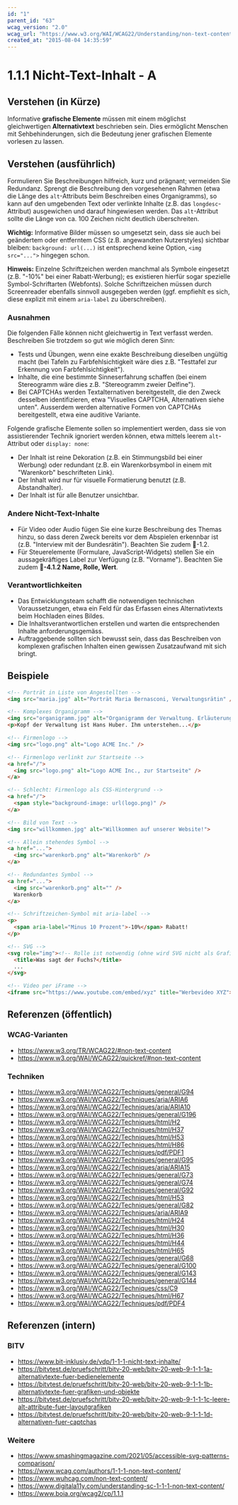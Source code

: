 ```yaml
---
id: "1"
parent_id: "63"
wcag_version: "2.0"
wcag_url: "https://www.w3.org/WAI/WCAG22/Understanding/non-text-content.html"
created_at: "2015-08-04 14:35:59"
---
```


# 1.1.1 Nicht-Text-Inhalt - A

## Verstehen (in Kürze)

Informative **grafische Elemente** müssen mit einem möglichst gleichwertigen **Alternativtext** beschrieben sein. Dies ermöglicht Menschen mit Sehbehinderungen, sich die Bedeutung jener grafischen Elemente vorlesen zu lassen.

## Verstehen (ausführlich)

Formulieren Sie Beschreibungen hilfreich, kurz und prägnant; vermeiden Sie Redundanz. Sprengt die Beschreibung den vorgesehenen Rahmen (etwa die Länge des `alt`-Attributs beim Beschreiben eines Organigramms), so kann auf den umgebenden Text oder verlinkte Inhalte (z.B. das `longdesc`-Attribut) ausgewichen und darauf hingewiesen werden. Das `alt`-Attribut sollte die Länge von ca. 100 Zeichen nicht deutlich überschreiten.

**Wichtig:** Informative Bilder müssen so umgesetzt sein, dass sie auch bei geändertem oder entferntem CSS (z.B. angewandten Nutzerstyles) sichtbar bleiben: `background: url(...)` ist entsprechend keine Option, `<img src="...">` hingegen schon.

**Hinweis:** Einzelne Schriftzeichen werden manchmal als Symbole eingesetzt (z.B. "-10%" bei einer Rabatt-Werbung); es existieren hierfür sogar spezielle Symbol-Schriftarten (Webfonts). Solche Schriftzeichen müssen durch Screenreader ebenfalls sinnvoll ausgegeben werden (ggf. empfiehlt es sich, diese explizit mit einem `aria-label` zu überschreiben).

### Ausnahmen

Die folgenden Fälle können nicht gleichwertig in Text verfasst werden. Beschreiben Sie trotzdem so gut wie möglich deren Sinn:

- Tests und Übungen, wenn eine exakte Beschreibung dieselben ungültig macht (bei Tafeln zu Farbfehlsichtigkeit wäre dies z.B. "Testtafel zur Erkennung von Farbfehlsichtigkeit").
- Inhalte, die eine bestimmte Sinneserfahrung schaffen (bei einem Stereogramm wäre dies z.B. "Stereogramm zweier Delfine").
- Bei CAPTCHAs werden Textalternativen bereitgestellt, die den Zweck desselben identifizieren, etwa "Visuelles CAPTCHA, Alternativen siehe unten". Ausserdem werden alternative Formen von CAPTCHAs bereitgestellt, etwa eine auditive Variante.

Folgende grafische Elemente sollen so implementiert werden, dass sie von assistierender Technik ignoriert werden können, etwa mittels leerem `alt`-Attribut oder `display: none`:

- Der Inhalt ist reine Dekoration (z.B. ein Stimmungsbild bei einer Werbung) oder redundant (z.B. ein Warenkorbsymbol in einem mit "Warenkorb" beschrifteten Link).
- Der Inhalt wird nur für visuelle Formatierung benutzt (z.B. Abstandhalter).
- Der Inhalt ist für alle Benutzer unsichtbar.

### Andere Nicht-Text-Inhalte

- Für Video oder Audio fügen Sie eine kurze Beschreibung des Themas hinzu, so dass deren Zweck bereits vor dem Abspielen erkennbar ist (z.B. "Interview mit der Bundesrätin"). Beachten Sie zudem 📜-1.2.
- Für Steuerelemente (Formulare, JavaScript-Widgets) stellen Sie ein aussagekräftiges Label zur Verfügung (z.B. "Vorname"). Beachten Sie zudem **📜-4.1.2 Name, Rolle, Wert**.

### Verantwortlichkeiten

- Das Entwicklungsteam schafft die notwendigen technischen Voraussetzungen, etwa ein Feld für das Erfassen eines Alternativtexts beim Hochladen eines Bildes.
- Die Inhaltsverantwortlichen erstellen und warten die entsprechenden Inhalte anforderungsgemäss.
- Auftraggebende sollten sich bewusst sein, dass das Beschreiben von komplexen grafischen Inhalten einen gewissen Zusatzaufwand mit sich bringt.

## Beispiele

```html
<!-- Porträt in Liste von Angestellten -->
<img src="maria.jpg" alt="Porträt Maria Bernasconi, Verwaltungsrätin" />

<!-- Komplexes Organigramm -->
<img src="organigramm.jpg" alt="Organigramm der Verwaltung. Erläuterung nachfolgend." />
<p>Kopf der Verwaltung ist Hans Huber. Ihm unterstehen...</p>

<!-- Firmenlogo -->
<img src="logo.png" alt="Logo ACME Inc." />

<!-- Firmenlogo verlinkt zur Startseite -->
<a href="/">
  <img src="logo.png" alt="Logo ACME Inc., zur Startseite" />
</a>

<!-- Schlecht: Firmenlogo als CSS-Hintergrund -->
<a href="/">
  <span style="background-image: url(logo.png)" />
</a>

<!-- Bild von Text -->
<img src="willkommen.jpg" alt="Willkommen auf unserer Website!">

<!-- Allein stehendes Symbol -->
<a href="...">
  <img src="warenkorb.png" alt="Warenkorb" />
</a>

<!-- Redundantes Symbol -->
<a href="...">
  <img src="warenkorb.png" alt="" />
  Warenkorb
</a>

<!-- Schriftzeichen-Symbol mit aria-label -->
<p>
  <span aria-label="Minus 10 Prozent">-10%</span> Rabatt!
</p>

<!-- SVG -->
<svg role="img"><!-- Rolle ist notwendig (ohne wird SVG nicht als Grafik erkannt) -->
  <title>Was sagt der Fuchs?</title>
  ...
</svg>

<!-- Video per iFrame -->
<iframe src="https://www.youtube.com/embed/xyz" title="Werbevideo XYZ"></iframe>
```

## Referenzen (öffentlich)

### WCAG-Varianten
- <https://www.w3.org/TR/WCAG22/#non-text-content>
- <https://www.w3.org/WAI/WCAG22/quickref/#non-text-content>

### Techniken
- <https://www.w3.org/WAI/WCAG22/Techniques/general/G94>
- <https://www.w3.org/WAI/WCAG22/Techniques/aria/ARIA6>
- <https://www.w3.org/WAI/WCAG22/Techniques/aria/ARIA10>
- <https://www.w3.org/WAI/WCAG22/Techniques/general/G196>
- <https://www.w3.org/WAI/WCAG22/Techniques/html/H2>
- <https://www.w3.org/WAI/WCAG22/Techniques/html/H37>
- <https://www.w3.org/WAI/WCAG22/Techniques/html/H53>
- <https://www.w3.org/WAI/WCAG22/Techniques/html/H86>
- <https://www.w3.org/WAI/WCAG22/Techniques/pdf/PDF1>
- <https://www.w3.org/WAI/WCAG22/Techniques/general/G95>
- <https://www.w3.org/WAI/WCAG22/Techniques/aria/ARIA15>
- <https://www.w3.org/WAI/WCAG22/Techniques/general/G73>
- <https://www.w3.org/WAI/WCAG22/Techniques/general/G74>
- <https://www.w3.org/WAI/WCAG22/Techniques/general/G92>
- <https://www.w3.org/WAI/WCAG22/Techniques/html/H53>
- <https://www.w3.org/WAI/WCAG22/Techniques/general/G82>
- <https://www.w3.org/WAI/WCAG22/Techniques/aria/ARIA9>
- <https://www.w3.org/WAI/WCAG22/Techniques/html/H24>
- <https://www.w3.org/WAI/WCAG22/Techniques/html/H30>
- <https://www.w3.org/WAI/WCAG22/Techniques/html/H36>
- <https://www.w3.org/WAI/WCAG22/Techniques/html/H44>
- <https://www.w3.org/WAI/WCAG22/Techniques/html/H65>
- <https://www.w3.org/WAI/WCAG22/Techniques/general/G68>
- <https://www.w3.org/WAI/WCAG22/Techniques/general/G100>
- <https://www.w3.org/WAI/WCAG22/Techniques/general/G143>
- <https://www.w3.org/WAI/WCAG22/Techniques/general/G144>
- <https://www.w3.org/WAI/WCAG22/Techniques/css/C9>
- <https://www.w3.org/WAI/WCAG22/Techniques/html/H67>
- <https://www.w3.org/WAI/WCAG22/Techniques/pdf/PDF4>

## Referenzen (intern)

### BITV
- <https://www.bit-inklusiv.de/vdp/1-1-1-nicht-text-inhalte/>
- <https://bitvtest.de/pruefschritt/bitv-20-web/bitv-20-web-9-1-1-1a-alternativtexte-fuer-bedienelemente>
- <https://bitvtest.de/pruefschritt/bitv-20-web/bitv-20-web-9-1-1-1b-alternativtexte-fuer-grafiken-und-objekte>
- <https://bitvtest.de/pruefschritt/bitv-20-web/bitv-20-web-9-1-1-1c-leere-alt-attribute-fuer-layoutgrafiken>
- <https://bitvtest.de/pruefschritt/bitv-20-web/bitv-20-web-9-1-1-1d-alternativen-fuer-captchas>

### Weitere
- <https://www.smashingmagazine.com/2021/05/accessible-svg-patterns-comparison/>
- <https://www.wcag.com/authors/1-1-1-non-text-content/>
- <https://www.wuhcag.com/non-text-content/>
- <https://www.digitala11y.com/understanding-sc-1-1-1-non-text-content/>
- <https://www.boia.org/wcag2/cp/1.1.1>